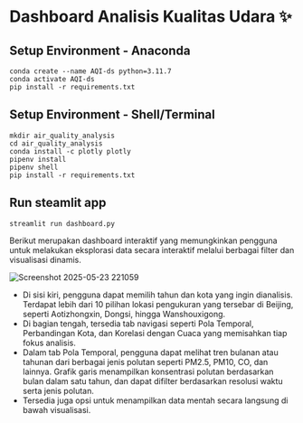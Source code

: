 # Dashboard Analisis Kualitas Udara ✨

## Setup Environment - Anaconda
```
conda create --name AQI-ds python=3.11.7
conda activate AQI-ds
pip install -r requirements.txt
```

## Setup Environment - Shell/Terminal
```
mkdir air_quality_analysis
cd air_quality_analysis
conda install -c plotly plotly
pipenv install
pipenv shell
pip install -r requirements.txt
```

## Run steamlit app
```
streamlit run dashboard.py
```

Berikut merupakan dashboard interaktif yang memungkinkan pengguna untuk melakukan eksplorasi data secara interaktif melalui berbagai filter dan visualisasi dinamis.

![Screenshot 2025-05-23 221059](https://github.com/user-attachments/assets/45254f12-48e8-4237-aa5c-517b082a5bfb)


- Di sisi kiri, pengguna dapat memilih tahun dan kota yang ingin dianalisis. Terdapat lebih dari 10 pilihan lokasi pengukuran yang tersebar di Beijing, seperti Aotizhongxin, Dongsi, hingga Wanshouxigong.
- Di bagian tengah, tersedia tab navigasi seperti Pola Temporal, Perbandingan Kota, dan Korelasi dengan Cuaca yang memisahkan tiap fokus analisis.
- Dalam tab Pola Temporal, pengguna dapat melihat tren bulanan atau tahunan dari berbagai jenis polutan seperti PM2.5, PM10, CO, dan lainnya. Grafik garis menampilkan konsentrasi polutan berdasarkan bulan dalam satu tahun, dan dapat difilter berdasarkan resolusi waktu serta jenis polutan.
- Tersedia juga opsi untuk menampilkan data mentah secara langsung di bawah visualisasi.
